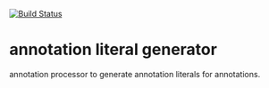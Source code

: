 [![Build Status](https://travis-ci.org/guhilling/annotation-literal-generator.svg?branch=master)](https://travis-ci.org/guhilling/annotation-literal-generator)
# annotation literal generator

annotation processor to generate annotation literals for annotations.
